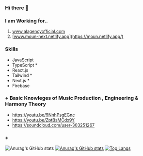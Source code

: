### Hi there 👋

<!--
**JinhyukKo/JinhyukKo** is a ✨ _special_ ✨ repository because its `README.md` (this file) appears on your GitHub profile.

Here are some ideas to get you started:

- 🔭 I’m currently working on ...
- 🌱 I’m currently learning ...
- 👯 I’m looking to collaborate on ...
- 🤔 I’m looking for help with ...
- 💬 Ask me about ...
- 📫 How to reach me: ...
- 😄 Pronouns: ...
- ⚡ Fun fact: ...
-->

### I am Working for.. 
 1. www.alagencyofficial.com
 2. [www.moun-next.netlify.app](https://moun.netlify.app/)


### Skills
- JavaScript
- TypeScript *
- React.js
- Tailwind *
- Next.js *
- Firebase

### + Basic Knowleges of Music Production , Engineering & Harmony Theory
- https://youtu.be/9NnhPsgEGnc
- https://youtu.be/ZptBsMCdx9Y
- https://soundcloud.com/user-303251267
### + 

![Anurag's GitHub stats](https://github-readme-stats.vercel.app/api?username=JinhyukKo&show=reviews,discussions_started,discussions_answered,prs_merged,prs_merged_percentage)
[![Anurag's GitHub stats](https://github-readme-stats.vercel.app/api?username=JinhyukKo)](https://github.com/anuraghazra/github-readme-stats)
[![Top Langs](https://github-readme-stats.vercel.app/api/top-langs/?username=JinhyukKo)](https://github.com/anuraghazra/github-readme-stats)
